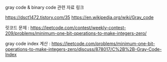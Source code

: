 gray code & binary code 관련 자료 링크

https://dsct1472.tistory.com/35
https://en.wikipedia.org/wiki/Gray_code

릿코드 문제 : https://leetcode.com/contest/weekly-contest-209/problems/minimum-one-bit-operations-to-make-integers-zero/

gray code index 계산 : https://leetcode.com/problems/minimum-one-bit-operations-to-make-integers-zero/discuss/878017/C%2B%2B-Gray-Code-Index
